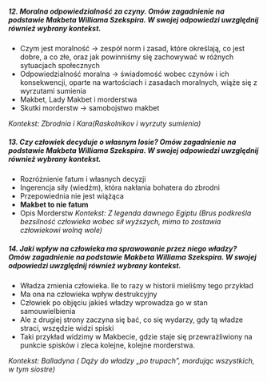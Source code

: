 ##### 12. Moralna odpowiedzialność za czyny. Omów zagadnienie na podstawie Makbeta Williama Szekspira. W swojej odpowiedzi uwzględnij również wybrany kontekst.

- Czym jest moralność -> zespół norm i zasad, które określają, co jest dobre, a co złe, oraz jak powinniśmy się zachowywać w różnych sytuacjach społecznych
- Odpowiedzialność moralna -> świadomość wobec czynów i ich konsekwencji, oparte na wartościach i zasadach moralnych, wiąże się z wyrzutami sumienia
- Makbet, Lady Makbet i morderstwa 
- Skutki morderstw -> samobojstwo makbet

 *Kontekst: Zbrodnia i Kara(Raskolnikov i wyrzuty sumienia)*
##### 13. Czy człowiek decyduje o własnym losie? Omów zagadnienie na podstawie Makbeta Williama Szekspira. W swojej odpowiedzi uwzględnij również wybrany kontekst.

- Rozróżnienie fatum i własnych decyzji
- Ingerencja siły (wiedźm), która nakłania bohatera do zbrodni
- Przepowiednia nie jest wiążąca
- **Makbet to nie fatum**
- Opis Morderstw
*Kontekst: Z legenda dawnego Egiptu (Brus podkreśla bezsilność człowieka wobec sił wyższych, mimo to zostawia człowiekowi wolną wole)*

##### 14. Jaki wpływ na człowieka ma sprawowanie przez niego władzy? Omów zagadnienie na podstawie Makbeta Williama Szekspira. W swojej odpowiedzi uwzględnij również wybrany kontekst.

- Władza zmienia człowieka. Ile to razy w historii mieliśmy tego przykład
- Ma ona na człowieka wpływ destrukcyjny 
- Człowiek po objęciu jakieś władzy wprowadza go w stan samouwielbienia 
- Ale z drugiej strony zaczyna się bać, co się wydarzy, gdy tą władze straci, wszędzie widzi spiski
- Taki przykład widzimy w Makbecie, gdzie staje się przewrażliwiony na punkcie spisków i zleca kolejne, kolejne morderstwa. 

*Kontekst: Balladyna ( Dąży do władzy „po trupach”, mordując wszystkich, w tym siostre)*
